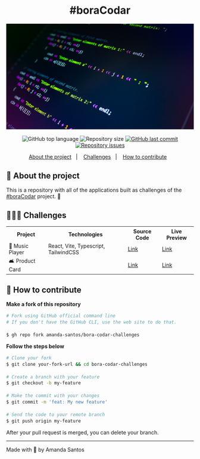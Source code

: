 <h1 align="center">
  #boraCodar
</h1>

<img src="assets/cover.png" alt="" />

<p align="center">
  <img alt="GitHub top language" src="https://img.shields.io/github/languages/top/amanda-santos/bora-codar-challenges">

  <img alt="Repository size" src="https://img.shields.io/github/repo-size/amanda-santos/bora-codar-challenges">

  <a href="https://github.com/amanda-santos/bora-codar-challenges/commits/master">
    <img alt="GitHub last commit" src="https://img.shields.io/github/last-commit/amanda-santos/bora-codar-challenges">
  </a>

  <a href="https://github.com/amanda-santos/bora-codar-challenges/issues">
    <img alt="Repository issues" src="https://img.shields.io/github/issues/amanda-santos/bora-codar-challenges">
  </a>
</p>

<p align="center">
  <a href="#-about-the-project">About the project</a>&nbsp;&nbsp;&nbsp;|&nbsp;&nbsp;&nbsp;
  <a href="#-challenges">Challenges</a>&nbsp;&nbsp;&nbsp;|&nbsp;&nbsp;&nbsp;
  <a href="#-how-to-contribute">How to contribute</a>&nbsp;&nbsp;&nbsp;
</p>

## 📝 About the project

<p>This is a repository with all of the applications built as challenges of the <a href="https://boracodar.dev/">#boraCodar</a> project. 🚀
</p>

## 👩🏻‍💻 Challenges

<table>
  <tr>
    <th>Project</th>
    <th>Technologies</th>
    <th>Source Code</th>
    <th>Live Preview</th>
  </tr>

  <tr>
    <td>🎵 Music Player</td>
    <td>React, Vite, Typescript, TailwindCSS</td>
    <td>
      <a href="./music-player" target="_blank">
        Link
      </a>
    </td>
    <td>
      <a href="https://bora-codar-1-music-player.vercel.app/" target="_blank">
        Link
      </a>
    </td>
  </tr>

  <tr>
    <td>🛋️ Product Card</td>
    <td></td>
    <td>
      <a href="./product-card" target="_blank">
        Link
      </a>
    </td>
    <td>
      <a href="https://fastidious-biscochitos-394d04.netlify.app/" target="_blank">
        Link
      </a>
    </td>
  </tr>
</table>

## 🤔 How to contribute

**Make a fork of this repository**

```bash
# Fork using GitHub official command line
# If you don't have the GitHub CLI, use the web site to do that.

$ gh repo fork amanda-santos/bora-codar-challenges
```

**Follow the steps below**

```bash
# Clone your fork
$ git clone your-fork-url && cd bora-codar-challenges

# Create a branch with your feature
$ git checkout -b my-feature

# Make the commit with your changes
$ git commit -m 'feat: My new feature'

# Send the code to your remote branch
$ git push origin my-feature
```

After your pull request is merged, you can delete your branch.

---

Made with 💜 by Amanda Santos

